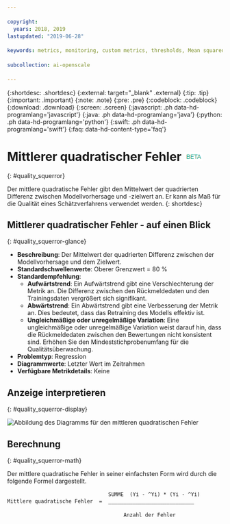```yaml
---

copyright:
  years: 2018, 2019
lastupdated: "2019-06-28"

keywords: metrics, monitoring, custom metrics, thresholds, Mean squared error

subcollection: ai-openscale

---
```


{:shortdesc: .shortdesc}
{:external: target="_blank" .external}
{:tip: .tip}
{:important: .important}
{:note: .note}
{:pre: .pre}
{:codeblock: .codeblock}
{:download: .download}
{:screen: .screen}
{:javascript: .ph data-hd-programlang='javascript'}
{:java: .ph data-hd-programlang='java'}
{:python: .ph data-hd-programlang='python'}
{:swift: .ph data-hd-programlang='swift'}
{:faq: data-hd-content-type='faq'}

# Mittlerer quadratischer Fehler ![Beta-Tag](images/beta.png)
{: #quality_squerror}

Der mittlere quadratische Fehler gibt den Mittelwert der quadrierten Differenz zwischen Modellvorhersage und -zielwert an. Er kann als Maß für die Qualität eines Schätzverfahrens verwendet werden.
{: shortdesc}

## Mittlerer quadratischer Fehler - auf einen Blick
{: #quality_squerror-glance}

- **Beschreibung**: Der Mittelwert der quadrierten Differenz zwischen der Modellvorhersage und dem Zielwert.
- **Standardschwellenwerte**: Oberer Grenzwert = 80 %
- **Standardempfehlung**:
   - **Aufwärtstrend**: Ein Aufwärtstrend gibt eine Verschlechterung der Metrik an. Die Differenz zwischen den Rückmeldedaten und den Trainingsdaten vergrößert sich signifikant.
   - **Abwärtstrend**: Ein Abwärtstrend gibt eine Verbesserung der Metrik an. Dies bedeutet, dass das Retraining des Modells effektiv ist.
   - **Ungleichmäßige oder unregelmäßige Variation**: Eine ungleichmäßige oder unregelmäßige Variation weist darauf hin, dass die Rückmeldedaten zwischen den Bewertungen nicht konsistent sind. Erhöhen Sie den Mindeststichprobenumfang für die Qualitätsüberwachung.
- **Problemtyp**: Regression
- **Diagrammwerte**: Letzter Wert im Zeitrahmen
- **Verfügbare Metrikdetails**: Keine

## Anzeige interpretieren
{: #quality_squerror-display}

![Abbildung des Diagramms für den mittleren quadratischen Fehler](images/xxxx.png)

## Berechnung
{: #quality_squerror-math}

Der mittlere quadratische Fehler in seiner einfachsten Form wird durch die folgende Formel dargestellt.

```
                                 SUMME  (Yi - ^Yi) * (Yi - ^Yi)
Mittlere quadratische Fehler  =  ____________________________

                                      Anzahl der Fehler
```
